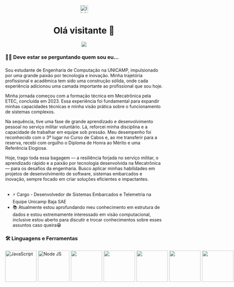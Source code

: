 <div align="center">

  <a href="https://www.linkedin.com/in/gustavo-carvalho-de-siqueira-3a0635374">
  <img src="https://img.shields.io/static/v1?message=LinkedIn&logo=linkedin&label=&color=0077B5&logoColor=white&labelColor=&style=for-the-badge" height="25" alt="linkedin logo"  /></a>

  <h1 align="center">Olá visitante 👋</h1>

  <img src="https://visitor-badge.laobi.icu/badge?page_id=gustavo.csiqueira&"  />

</div>

###

<h3 align="left">👩‍💻 Deve estar se perguntando quem sou eu...</h3>

###

<p align="left">
Sou estudante de Engenharia de Computação na UNICAMP, impulsionado por uma grande paixão por tecnologia e inovação. Minha trajetória profissional e acadêmica tem sido uma construção sólida, onde cada experiência adicionou uma camada importante ao profissional que sou hoje.

Minha jornada começou com a formação técnica em Mecatrônica pela ETEC, concluída em 2023. Essa experiência foi fundamental para expandir minhas capacidades técnicas e minha visão prática sobre o funcionamento de sistemas complexos.

Na sequência, tive uma fase de grande aprendizado e desenvolvimento pessoal no serviço militar voluntário. Lá, reforcei minha disciplina e a capacidade de trabalhar em equipe sob pressão. Meu desempenho foi reconhecido com o 3º lugar no Curso de Cabos e, ao me transferir para a reserva, recebi com orgulho o Diploma de Honra ao Mérito e uma Referência Elogiosa.

Hoje, trago toda essa bagagem — a resiliência forjada no serviço militar, o aprendizado rápido e a paixão por tecnologia desenvolvida na Mecatrônica — para os desafios da engenharia. Busco aplicar minhas habilidades em projetos de desenvolvimento de software, sistemas embarcados e inovação, sempre focado em criar soluções eficientes e impactantes.<br><br>

- ⚡ Cargo - Desenvolvedor de Sistemas Embarcados e Telemetria na Equipe Unicamp Baja SAE<br>
- 📚 Atualmente estou aprofundando meu conhecimento em estrutura de dados e estou extremamente interessado em visão computacional, inclusive estou aberto para discutir e trocar conhecimentos sobre esses assuntos caso queira😁<br>

###

<h3 align="left">🛠 Linguagens e Ferramentas</h3>

###

<div style="display: flex; gap: 1%;">
  
  
  <img src="https://cdn.jsdelivr.net/gh/devicons/devicon@latest/icons/javascript/javascript-original.svg" height="100" alt="JavaScript"/>
    
  <img src="https://cdn.jsdelivr.net/gh/devicons/devicon@latest/icons/nodejs/nodejs-original-wordmark.svg" height="100" alt="Node JS"/>

  <img src="https://cdn.jsdelivr.net/gh/devicons/devicon@latest/icons/arduino/arduino-original-wordmark.svg" height="100"/>


  <img src="https://cdn.jsdelivr.net/gh/devicons/devicon@latest/icons/python/python-original.svg" height="100"/>
          
  
  <img src="https://cdn.jsdelivr.net/gh/devicons/devicon@latest/icons/html5/html5-original.svg" height="100"/>


  <img src="https://cdn.jsdelivr.net/gh/devicons/devicon@latest/icons/css3/css3-original.svg" height="100"/>
          
  
  <img src="https://cdn.jsdelivr.net/gh/devicons/devicon@latest/icons/ruby/ruby-plain.svg" height="100"/>


  <img src="https://cdn.jsdelivr.net/gh/devicons/devicon@latest/icons/cplusplus/cplusplus-original.svg" height="100"/>
          
          
          
</div>

###

<!--
**gustavo-csiqueira/gustavo-csiqueira** is a ✨ _special_ ✨ repository because its `README.md` (this file) appears on your GitHub profile.

Here are some ideas to get you started:

- 🔭 I’m currently working on ...
- 🌱 I’m currently learning ...
- 👯 I’m looking to collaborate on ...
- 🤔 I’m looking for help with ...
- 💬 Ask me about ...
- 📫 How to reach me: ...
- 😄 Pronouns: ...
- ⚡ Fun fact: ...
-->


[def]: ww.linkedin.com/in/gustavo-carvalho-de-siqueira-3a063537